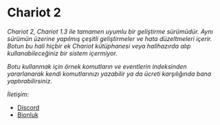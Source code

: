 # Chariot 2


*Chariot 2, Chariot 1.3 ile tamamen uyumlu bir geliştirme sürümüdür. Aynı sürümün üzerine yapılmış çeşitli geliştirmeler ve hata düzeltmeleri içerir. Botun bu hali hiçbir ek Chariot kütüphanesi veya halihazırda alıp kullanabileceğiniz bir sistem içermiyor.*

*Botu kullanmak için örnek komutların ve eventlerin indeksinden yararlanarak kendi komutlarınızı yazabilir ya da ücreti karşılığında bana yaptırabilirsiniz.*

*İletişim:*
- [Discord](https://discord.gg/Tdn3U4dFut)
- [Bionluk](https://bionluk.com/emirmelikaktas)
